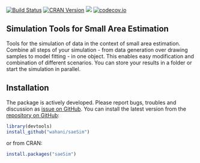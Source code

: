 [![Build Status](https://travis-ci.org/wahani/saeSim.png?branch=master)](https://travis-ci.org/wahani/saeSim)
[![CRAN Version](http://www.r-pkg.org/badges/version/saeSim)](http://cran.rstudio.com/web/packages/saeSim)
![](http://cranlogs.r-pkg.org/badges/saeSim)
[![codecov.io](https://codecov.io/github/wahani/saeSim/coverage.svg?branch=master)](https://codecov.io/github/wahani/saeSim?branch=master)

## Simulation Tools for Small Area Estimation

Tools for the simulation of data in the context of small area estimation. Combine all steps of your simulation - from data generation over drawing samples to model fitting - in one object. This enables easy modification and combination of different scenarios. You can store your results in a folder or start the simulation in parallel.

## Installation

The package is actively developed. Please report bugs, troubles and discussion
as [issue on GitHub](https://github.com/wahani/saeSim/issues). You can install
the latest version from the [repository on
GitHub](https://www.github.com/wahani/saeSim):


```r
library(devtools)
install_github("wahani/saeSim")
```

or from CRAN:


```r
install.packages("saeSim")
```


